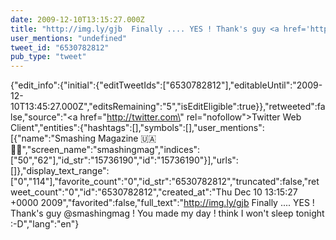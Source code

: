 ```yaml
---
date: 2009-12-10T13:15:27.000Z
title: "http://img.ly/gjb  Finally .... YES ! Thank's guy <a href='http://twitter.com/smashingmag'>@smashingmag</a> ! You made my day ! think I won't sleep tonight :-D″"
user_mentions: "undefined"
tweet_id: "6530782812"
pub_type: "tweet"
---
```

{"edit_info":{"initial":{"editTweetIds":["6530782812"],"editableUntil":"2009-12-10T13:45:27.000Z","editsRemaining":"5","isEditEligible":true}},"retweeted":false,"source":"<a href=\"http://twitter.com\" rel=\"nofollow\">Twitter Web Client</a>","entities":{"hashtags":[],"symbols":[],"user_mentions":[{"name":"Smashing Magazine 🇺🇦 🏳️‍🌈","screen_name":"smashingmag","indices":["50","62"],"id_str":"15736190","id":"15736190"}],"urls":[]},"display_text_range":["0","114"],"favorite_count":"0","id_str":"6530782812","truncated":false,"retweet_count":"0","id":"6530782812","created_at":"Thu Dec 10 13:15:27 +0000 2009","favorited":false,"full_text":"http://img.ly/gjb  Finally .... YES ! Thank's guy @smashingmag ! You made my day ! think I won't sleep tonight :-D","lang":"en"}
